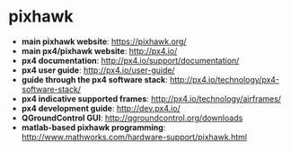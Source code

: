 # pixhawk

* **main pixhawk website**: https://pixhawk.org/
* **main px4/pixhawk website**: http://px4.io/
* **px4 documentation**: http://px4.io/support/documentation/
* **px4 user guide**: http://px4.io/user-guide/
* **guide through the px4 software stack**: http://px4.io/technology/px4-software-stack/
* **px4 indicative supported frames**: http://px4.io/technology/airframes/
* **px4 development guide**: http://dev.px4.io/
* **QGroundControl GUI**: http://qgroundcontrol.org/downloads
* **matlab-based pixhawk programming**: http://www.mathworks.com/hardware-support/pixhawk.html
